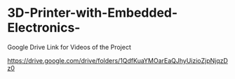 # 3D-Printer-with-Embedded-Electronics-

Google Drive Link for Videos of the Project

https://drive.google.com/drive/folders/1QdfKuaYMOarEaQJhyUizioZjpNjqzDz0
